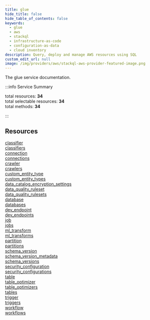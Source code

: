 ```yaml
---
title: glue
hide_title: false
hide_table_of_contents: false
keywords:
  - glue
  - aws
  - stackql
  - infrastructure-as-code
  - configuration-as-data
  - cloud inventory
description: Query, deploy and manage AWS resources using SQL
custom_edit_url: null
image: /img/providers/aws/stackql-aws-provider-featured-image.png
---
```


The glue service documentation.

:::info Service Summary

<div class="row">
<div class="providerDocColumn">
<span>total resources:&nbsp;<b>34</b></span><br />
<span>total selectable resources:&nbsp;<b>34</b></span><br />
<span>total methods:&nbsp;<b>34</b></span><br />
</div>
</div>

:::

## Resources
<div class="row">
<div class="providerDocColumn">
<a href="/providers/aws/glue/classifier/">classifier</a><br />
<a href="/providers/aws/glue/classifiers/">classifiers</a><br />
<a href="/providers/aws/glue/connection/">connection</a><br />
<a href="/providers/aws/glue/connections/">connections</a><br />
<a href="/providers/aws/glue/crawler/">crawler</a><br />
<a href="/providers/aws/glue/crawlers/">crawlers</a><br />
<a href="/providers/aws/glue/custom_entity_type/">custom_entity_type</a><br />
<a href="/providers/aws/glue/custom_entity_types/">custom_entity_types</a><br />
<a href="/providers/aws/glue/data_catalog_encryption_settings/">data_catalog_encryption_settings</a><br />
<a href="/providers/aws/glue/data_quality_ruleset/">data_quality_ruleset</a><br />
<a href="/providers/aws/glue/data_quality_rulesets/">data_quality_rulesets</a><br />
<a href="/providers/aws/glue/database/">database</a><br />
<a href="/providers/aws/glue/databases/">databases</a><br />
<a href="/providers/aws/glue/dev_endpoint/">dev_endpoint</a><br />
<a href="/providers/aws/glue/dev_endpoints/">dev_endpoints</a><br />
<a href="/providers/aws/glue/job/">job</a><br />
<a href="/providers/aws/glue/jobs/">jobs</a>
</div>
<div class="providerDocColumn">
<a href="/providers/aws/glue/ml_transform/">ml_transform</a><br />
<a href="/providers/aws/glue/ml_transforms/">ml_transforms</a><br />
<a href="/providers/aws/glue/partition/">partition</a><br />
<a href="/providers/aws/glue/partitions/">partitions</a><br />
<a href="/providers/aws/glue/schema_version/">schema_version</a><br />
<a href="/providers/aws/glue/schema_version_metadata/">schema_version_metadata</a><br />
<a href="/providers/aws/glue/schema_versions/">schema_versions</a><br />
<a href="/providers/aws/glue/security_configuration/">security_configuration</a><br />
<a href="/providers/aws/glue/security_configurations/">security_configurations</a><br />
<a href="/providers/aws/glue/table/">table</a><br />
<a href="/providers/aws/glue/table_optimizer/">table_optimizer</a><br />
<a href="/providers/aws/glue/table_optimizers/">table_optimizers</a><br />
<a href="/providers/aws/glue/tables/">tables</a><br />
<a href="/providers/aws/glue/trigger/">trigger</a><br />
<a href="/providers/aws/glue/triggers/">triggers</a><br />
<a href="/providers/aws/glue/workflow/">workflow</a><br />
<a href="/providers/aws/glue/workflows/">workflows</a>
</div>
</div>